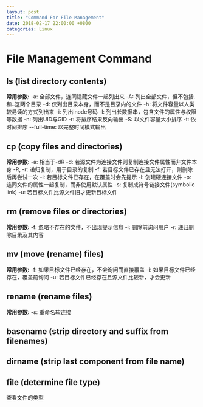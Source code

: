 ```yaml
---
layout: post
title: "Command For File Management"
date: 2018-02-17 22:00:00 +0800
categories: Linux
---
```

# File Management Command
## ls (list directory contents)
**常用参数:**
    -a: 全部文件，连同隐藏文件一起列出来
    -A: 列出全部文件，但不包括.和..这两个目录
    -d: 仅列出目录本身，而不是目录内的文件
    -h: 将文件容量以人类较易读的方式列出来
    -i: 列出inode号码
    -l: 列出长数据串，包含文件的属性与权限等数据
    -n: 列出UID与GID
    -r: 将排序结果反向输出
    -S: 以文件容量大小排序
    -t: 依时间排序
    --full-time: 以完整时间模式输出

## cp (copy files and directories)
**常用参数:**
    -a: 相当于-dR
    -d: 若源文件为连接文件则复制连接文件属性而非文件本身
    -R, -r: 递归复制，用于目录的复制
    -f: 若目标文件已存在且无法打开，则删除后再尝试一次
    -i: 若目标文件已存在，在覆盖时会先提示
    -l: 创建硬连接文件
    -p: 连同文件的属性一起复制，而非使用默认属性
    -s: 复制成符号链接文件(symbolic link)
    -u: 若目标文件比源文件旧才更新目标文件

## rm (remove files or directories)
**常用参数:**
    -f: 忽略不存在的文件，不出现提示信息
    -i: 删除前询问用户
    -r: 递归删除目录及其内容

## mv (move (rename) files)
**常用参数:**
    -f: 如果目标文件已经存在，不会询问而直接覆盖
    -i: 如果目标文件已经存在，覆盖前询问
    -u: 若目标文件已经存在且源文件比较新，才会更新

## rename (rename files)
**常用参数:**
    -s: 重命名软连接

## basename (strip directory and suffix from filenames)

## dirname (strip last component from file name)

## file (determine file type)
查看文件的类型

